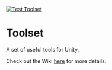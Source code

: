 [![Test Toolset](https://github.com/Karazaa/Toolset/actions/workflows/main.yml/badge.svg)](https://github.com/Karazaa/Toolset/actions/workflows/main.yml)
# Toolset
A set of useful tools for Unity.

Check out the Wiki [here](https://github.com/Karazaa/Toolset/wiki) for more details.
